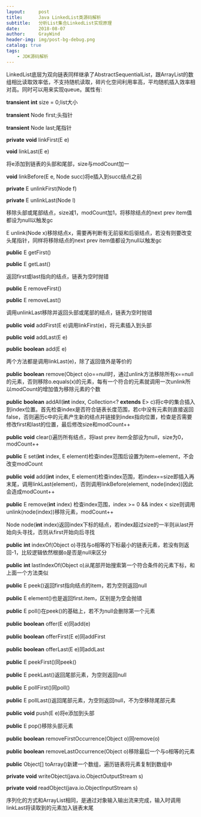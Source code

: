 ```yaml
---
layout:     post
title:      Java LinkedList类源码解析
subtitle:   分析List集合LinkedList实现原理
date:       2018-08-07
author:     GrayWind
header-img: img/post-bg-debug.png
catalog: true
tags:
    - JDK源码解析
---
```


LinkedList底层为双向链表同样继承了AbstractSequentialList<E>，跟ArrayList的数组相比读取效率低，不支持随机读取，碎片化空间利用率高，平均随机插入效率相对高。同时可以用来实现queue。属性有:

**transient** **int** size = 0;list大小

**transient** Node<E> first;头指针

**transient** Node<E> last;尾指针

**private** **void** linkFirst(E e)

**void** linkLast(E e)

将e添加到链表的头部和尾部，size与modCount加一

**void** linkBefore(E e, Node<E> succ)将e插入到succ结点之前

**private** E unlinkFirst(Node<E> f)

**private** E unlinkLast(Node<E> l)

移除头部或尾部结点，size减1，modCount加1，将移除结点的next prev item值都设为null以触发gc

E unlink(Node<E> x)移除结点x，需要再判断有无前驱和后驱结点，若没有则要改变头尾指针，同样将移除结点的next prev item值都设为null以触发gc

**public** E getFirst()

**public** E getLast()

返回first或last指向的结点，链表为空时抛错

**public** E removeFirst()

**public** E removeLast()

调用unlinkLast移除并返回头部或尾部的结点，链表为空时抛错

**public** **void** addFirst(E e)调用linkFirst(e)，将元素插入到头部

**public** **void** addLast(E e)

**public** **boolean** add(E e)

两个方法都是调用linkLast(e)，除了返回值外是等价的

**public** **boolean** remove(Object o)o==null时，通过unlink方法移除所有x==null的元素，否则移除o.equals(x)的元素，每有一个符合的元素就调用一次unlink所以modCount的增加值为移除元素的个数

**public** **boolean** addAll(**int** index, Collection<? **extends** E> c)将c中的集合插入到index位置。首先检查index是否符合链表长度范围，若c中没有元素则直接返回false，否则遍历c中的元素产生新的结点并链接到index指向位置，检查是否需要修改first和last的位置，最后修改size和modCount++

**public** **void** clear()遍历所有结点，将last prev item全部设为null，size为0，modCount++

**public** E set(**int** index, E element)检查index范围后设置为item=element，不会改变modCount

**public** **void** add(**int** index, E element)检查index范围，若index==size即插入再末尾，调用linkLast(element)，否则调用linkBefore(element, node(index))因此会造成modCount++

**public** E remove(**int** index) 检查index范围，index >= 0 && index < size则调用unlink(node(index))移除元素，modCount++

Node<E> node(**int** index)返回index下标的结点，若index超过size的一半则从last开始向头寻找，否则从first开始向后寻找

**public** **int** indexOf(Object o)寻找与o相等的下标最小的链表元素，若没有则返回-1，比较逻辑依然根据o是否是null来区分

**public** **int** lastIndexOf(Object o)从尾部开始搜索第一个符合条件的元素下标，和上面一个方法类似

**public** E peek()返回first指向结点的item，若为空则返回null

**public** E element()也是返回first.item，区别是为空会抛错

**public** E poll()在peek()的基础上，若不为null会删除第一个元素

**public** **boolean** offer(E e)同add(e)

**public** **boolean** offerFirst(E e)同addFirst

**public** **boolean** offerLast(E e)同addLast

**public** E peekFirst()同peek()

**public** E peekLast()返回尾部元素，为空则返回null

**public** E pollFirst()同poll()

**public** E pollLast()返回尾部元素，为空则返回null，不为空移除尾部元素

**public** **void** push(E e)将e添加到头部

**public** E pop()移除头部元素

**public** **boolean** removeFirstOccurrence(Object o)同remove(o)

**public** **boolean** removeLastOccurrence(Object o)移除最后一个与o相等的元素

**public** Object[] toArray()新建一个数组，遍历链表将元素复制到数组中

**private** **void** writeObject(java.io.ObjectOutputStream s)

**private** **void** readObject(java.io.ObjectInputStream s)

序列化的方式和ArrayList相同，是通过对象输入输出流来完成，输入时调用linkLast将读取到的元素加入链表末尾